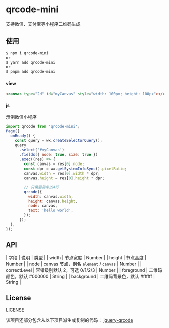 # qrcode-mini

支持微信、支付宝等小程序二维码生成

## 使用

```bash
$ npm i qrcode-mini
or
$ yarn add qrcode-mini
or
$ pnpm add qrcode-mini
```

#### view

```html
<canvas type="2d" id="myCanvas" style="width: 100px; height: 100px"></canvas>
```

#### js

示例微信小程序

```js
import qrcode from 'qrcode-mini';
Page({
  onReady() {
    const query = wx.createSelectorQuery();
    query
      .select('#myCanvas')
      .fields({ node: true, size: true })
      .exec((res) => {
        const canvas = res[0].node;
        const dpr = wx.getSystemInfoSync().pixelRatio;
        canvas.width = res[0].width * dpr;
        canvas.height = res[0].height * dpr;

        // 只需要简单的4行
        qrcode({
          width: canvas.width,
          height: canvas.height,
          node: canvas,
          text: 'hello world',
        });
      });
  },
});
```

## API

| 字段 | 说明 | 类型 |
| width | 节点宽度 | Number |
| height | 节点高度 | Number |
| node | canvas 节点，别名 `element` / `canvas` | Number |
| correctLevel | 容错级别默认 2，可选 0/1/2/3 | Number |
| foreground | 二维码颜色，默认 #000000 | String |
| background | 二维码背景色，默认 #ffffff | String |

## License

[LICENSE](./LICENSE)

该项目还部分包含从以下项目派生或复制的代码：
[jquery-qrcode](https://github.com/jeromeetienne/jquery-qrcode)

